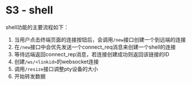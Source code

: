 # S3 - shell



shell功能的主要流程如下：

1. 当用户点击终端页面的连接按钮后，会调用`/new`接口创建一个到远端的连接
2. 在`/new`接口中会优先发送一个connect\_req消息来创建一个shell的连接
3. 等待远端返回connect\_rep消息，若连接创建成功则返回该链接的ID
4. 创建`/ws/<linkid>`的websocket连接
5. 调用`/resize`接口调整pty设备的大小
6. 开始转发数据
